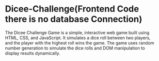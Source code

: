 # Dicee-Challenge(Frontend Code there is no database Connection)
The Dicee Challenge Game is a simple, interactive web game built using HTML, CSS, and JavaScript. It simulates a dice roll between two players, and the player with the highest roll wins the game. The game uses random number generation to simulate the dice rolls and DOM manipulation to display results dynamically.

